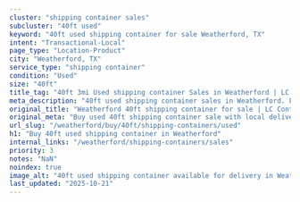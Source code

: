 ```yaml
---
cluster: "shipping container sales"
subcluster: "40ft used"
keyword: "40ft used shipping container for sale Weatherford, TX"
intent: "Transactional-Local"
page_type: "Location-Product"
city: "Weatherford, TX"
service_type: "shipping container"
condition: "Used"
size: "40ft"
title_tag: "40ft 3mi Used shipping container Sales in Weatherford | LC Container"
meta_description: "40ft used shipping container sales in Weatherford. Fast delivery, competitive pricing. Serving shipping containers area. Quote ID: F37. Call (214) 524-4168 for your free quote today."
original_title: "Weatherford 40ft shipping container for sale | LC Container"
original_meta: "Buy used 40ft shipping container sale with local delivery in Weatherford, TX. LC Container — local Since 2003. Request a fast quote today."
url_slug: "/weatherford/buy/40ft/shipping-containers/used"
h1: "Buy 40ft used shipping container in Weatherford"
internal_links: "/weatherford/shipping-containers/sales"
priority: 3
notes: "NaN"
noindex: true
image_alt: "40ft used shipping container available for delivery in Weatherford"
last_updated: "2025-10-21"
---
```


<!-- TODO: Add unique city/inventory copy, images, and internal links here. -->

